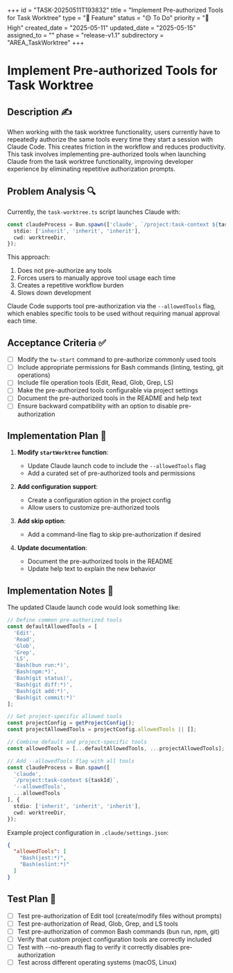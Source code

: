 +++
id = "TASK-20250511T193832"
title = "Implement Pre-authorized Tools for Task Worktree"
type = "🌟 Feature"
status = "🟡 To Do"
priority = "🔼 High"
created_date = "2025-05-11"
updated_date = "2025-05-15"
assigned_to = ""
phase = "release-v1.1"
subdirectory = "AREA_TaskWorktree"
+++

# Implement Pre-authorized Tools for Task Worktree

## Description ✍️

When working with the task worktree functionality, users currently have to repeatedly authorize the same tools every time they start a session with Claude Code. This creates friction in the workflow and reduces productivity. This task involves implementing pre-authorized tools when launching Claude from the task worktree functionality, improving developer experience by eliminating repetitive authorization prompts.

## Problem Analysis 🔍

Currently, the `task-worktree.ts` script launches Claude with:

```typescript
const claudeProcess = Bun.spawn(['claude', `/project:task-context ${taskId}`], {
  stdio: ['inherit', 'inherit', 'inherit'],
  cwd: worktreeDir,
});
```

This approach:
1. Does not pre-authorize any tools
2. Forces users to manually approve tool usage each time
3. Creates a repetitive workflow burden
4. Slows down development

Claude Code supports tool pre-authorization via the `--allowedTools` flag, which enables specific tools to be used without requiring manual approval each time.

## Acceptance Criteria ✅

- [ ] Modify the `tw-start` command to pre-authorize commonly used tools
- [ ] Include appropriate permissions for Bash commands (linting, testing, git operations)
- [ ] Include file operation tools (Edit, Read, Glob, Grep, LS)
- [ ] Make the pre-authorized tools configurable via project settings
- [ ] Document the pre-authorized tools in the README and help text
- [ ] Ensure backward compatibility with an option to disable pre-authorization

## Implementation Plan 📝

1. **Modify `startWorktree` function**:
   - Update Claude launch code to include the `--allowedTools` flag
   - Add a curated set of pre-authorized tools and permissions

2. **Add configuration support**:
   - Create a configuration option in the project config
   - Allow users to customize pre-authorized tools

3. **Add skip option**:
   - Add a command-line flag to skip pre-authorization if desired

4. **Update documentation**:
   - Document the pre-authorized tools in the README
   - Update help text to explain the new behavior

## Implementation Notes 💭

The updated Claude launch code would look something like:

```typescript
// Define common pre-authorized tools
const defaultAllowedTools = [
  'Edit',
  'Read',
  'Glob',
  'Grep',
  'LS',
  'Bash(bun run:*)',
  'Bash(npm:*)',
  'Bash(git status)',
  'Bash(git diff:*)',
  'Bash(git add:*)',
  'Bash(git commit:*)'
];

// Get project-specific allowed tools
const projectConfig = getProjectConfig();
const projectAllowedTools = projectConfig.allowedTools || [];

// Combine default and project-specific tools
const allowedTools = [...defaultAllowedTools, ...projectAllowedTools];

// Add --allowedTools flag with all tools
const claudeProcess = Bun.spawn([
  'claude', 
  `/project:task-context ${taskId}`,
  '--allowedTools',
  ...allowedTools
], {
  stdio: ['inherit', 'inherit', 'inherit'],
  cwd: worktreeDir,
});
```

Example project configuration in `.claude/settings.json`:

```json
{
  "allowedTools": [
    "Bash(jest:*)",
    "Bash(eslint:*)"
  ]
}
```

## Test Plan 🧪

- [ ] Test pre-authorization of Edit tool (create/modify files without prompts)
- [ ] Test pre-authorization of Read, Glob, Grep, and LS tools
- [ ] Test pre-authorization of common Bash commands (bun run, npm, git)
- [ ] Verify that custom project configuration tools are correctly included
- [ ] Test with --no-preauth flag to verify it correctly disables pre-authorization
- [ ] Test across different operating systems (macOS, Linux)

